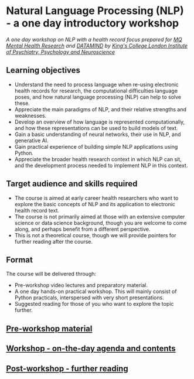 # Natural Language Processing (NLP) - a one day introductory workshop
*A one day workshop on NLP with a health record focus prepared for [MQ Mental Health Research](https://www.mqmentalhealth.org/) and [DATAMIND](https://datamind.org.uk/) by [King's College London Institute of Psychiatry, Psychology and Neuroscience](https://www.kcl.ac.uk/ioppn)*

## Learning objectives

- Understand the need to process language when re-using electronic health records for research, the computational difficulties language poses, and how natural language processing (NLP) can help to solve these.
- Appreciate the main paradigms of NLP, and their relative strengths and weaknesses.
- Develop an overview of how language is represented computationally, and how these representations can be used to build models of text.
- Gain a basic understanding of neural networks, their use in NLP, and generative AI.
- Gain practical experience of building simple NLP applications using Python.
- Appreciate the broader health research context in which NLP can sit, and the development process needed to implement NLP in this context.


## Target audience and skills required

- The course is aimed at early career health researchers who want to explore the basic concepts of NLP and its application to electronic health record text.
- The course is not primarily aimed at those with an extensive computer science or data science background, though you are welcome to come along, and perhaps benefit from a different perspective.
- This is not a theoretical course, though we will provide pointers for further reading after the course.

## Format

The course will be delivered through:

- Pre-workshop video lectures and preparatory material.
- A one day hands-on practical workshop. This will mainly consist of Python practicals, interspersed with very short presentations.
- Suggested reading for those of you who want to explore the topic further.

## [Pre-workshop material](./pre-workshop.md)

## [Workshop - on-the-day agenda and contents](./workshop.md)

## [Post-workshop - further reading](./reading.md)
